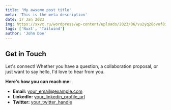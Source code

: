 ```yaml
---
title: 'My awsome post title'
meta: 'This is the meta description'
date: 17 Jan 2023
img: https://sxvx.ru/wordpress/wp-content/uploads/2023/06/vu2yq28ovof8ijcmm7tj8cj5pu54e393-300x225.jpg
tags: ['Nuxt', 'Tailwind']
author: 'John Doe'
---
```


## Get in Touch 

Let's connect!  Whether you have a question, a collaboration proposal, or just want to say hello, I'd love to hear from you.

**Here's how you can reach me:**

* **Email:** [your_email@example.com](mailto:your_email@example.com)
* **LinkedIn:** [your_linkedin_profile_url](https://www.linkedin.com/in/your_linkedin_profile_url)
* **Twitter:** [your_twitter_handle](https://twitter.com/your_twitter_handle)
